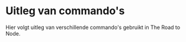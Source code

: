# Uitleg van commando's

Hier volgt uitleg van verschillende commando's gebruikt in The Road to Node.

